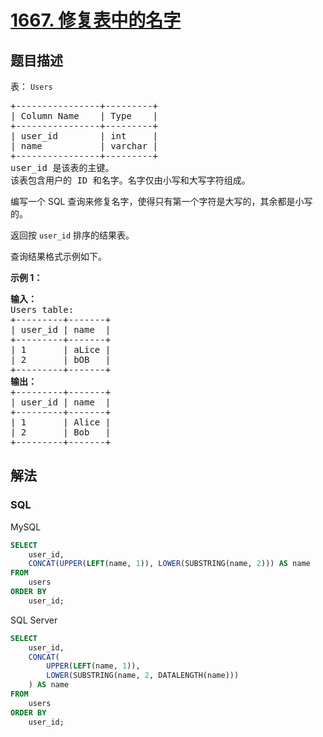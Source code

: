 # [1667. 修复表中的名字](https://leetcode.cn/problems/fix-names-in-a-table)

## 题目描述

<p>表： <code>Users</code></p>

<pre>
+----------------+---------+
| Column Name    | Type    |
+----------------+---------+
| user_id        | int     |
| name           | varchar |
+----------------+---------+
user_id 是该表的主键。
该表包含用户的 ID 和名字。名字仅由小写和大写字符组成。
</pre>

<p>编写一个 SQL 查询来修复名字，使得只有第一个字符是大写的，其余都是小写的。</p>

<p>返回按 <code>user_id</code> 排序的结果表。</p>

<p>查询结果格式示例如下。</p>

<p><strong>示例 1：</strong></p>

<pre>
<strong>输入：</strong>
Users table:
+---------+-------+
| user_id | name  |
+---------+-------+
| 1       | aLice |
| 2       | bOB   |
+---------+-------+
<strong>输出：</strong>
+---------+-------+
| user_id | name  |
+---------+-------+
| 1       | Alice |
| 2       | Bob   |
+---------+-------+</pre>

## 解法

### **SQL**

MySQL

```sql
SELECT
    user_id,
    CONCAT(UPPER(LEFT(name, 1)), LOWER(SUBSTRING(name, 2))) AS name
FROM
    users
ORDER BY
    user_id;
```

SQL Server

```sql
SELECT
    user_id,
    CONCAT(
        UPPER(LEFT(name, 1)),
        LOWER(SUBSTRING(name, 2, DATALENGTH(name)))
    ) AS name
FROM
    users
ORDER BY
    user_id;
```
